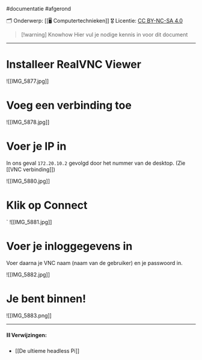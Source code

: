 #documentatie  #afgerond

🗂️ Onderwerp: [[🖥️ Computertechnieken]]
🎖️ Licentie: [CC BY-NC-SA 4.0](https://creativecommons.org/licenses/by-nc-sa/4.0/)

>[!warning] Knowhow
>Hier vul je nodige kennis in voor dit document

---

# Installeer RealVNC Viewer

![[IMG_5877.jpg]]

# Voeg een verbinding toe

![[IMG_5878.jpg]]

# Voer je IP in
In ons geval `172.20.10.2` gevolgd door het nummer van de desktop. (Zie [[VNC verbinding]])

![[IMG_5880.jpg]]

# Klik op Connect
`
![[IMG_5881.jpg]]

# Voer je inloggegevens in
Voer daarna je VNC naam (naam van de gebruiker) en je passwoord in.

![[IMG_5882.jpg]]

# Je bent binnen!

![[IMG_5883.png]]


---
#### **⛓️ Verwijzingen:**
* [[De ultieme headless Pi]]
